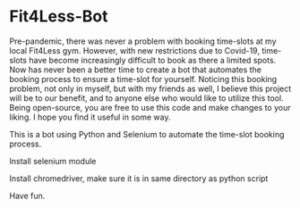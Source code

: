 # Fit4Less-Bot

Pre-pandemic, there was never a problem with booking time-slots at my local Fit4Less gym.  However, with new restrictions due to Covid-19, time-slots have become increasingly difficult to book as there a limited spots.  Now has never been a better time to create a bot that automates the booking process to ensure a time-slot for yourself.  Noticing this booking problem, not only in myself, but with my friends as well, I believe this project will be to our benefit, and to anyone else who would like to utilize this tool.  Being open-source, you are free to use this code and make changes to your liking.  I hope you find it useful in some way.

This is a bot using Python and Selenium to automate the time-slot booking process.

Install selenium module

Install chromedriver, make sure it is in same directory as python script

Have fun.
